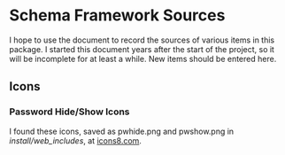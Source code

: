 # Schema Framework Sources

I hope to use the document to record the sources of various items
in this package.  I started this document years after the start of
the project, so it will be incomplete for at least a while.  New
items should be entered here.

## Icons

### Password Hide/Show Icons

I found these icons, saved as pwhide.png and pwshow.png in
*install/web_includes*,
 at [icons8.com](https://icons8.com/icons/set/hide-password).
